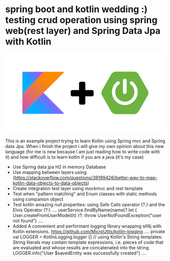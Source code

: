 # spring boot and kotlin wedding :) testing crud operation using spring web(rest layer) and Spring Data Jpa with Kotlin

![Spring boot kotlin](/images/spring_boot_kotlin.png?raw=true "Spring boot kotlin")





This is an example project trying to learn  Kotlin using Spring mvc and Spring data Jpa. When i finish the project i will
give my own opinion about this new language (for me is new because I am just reading how to write code with it) and how difficult is to learn kotlin if you are a java (it's my case)





- Use Spring data jpa H2 in memory Database
- Use mapping between layers using (https://stackoverflow.com/questions/39199426/better-way-to-map-kotlin-data-objects-to-data-objects)
- Create integration test layer using mockmvc and rest template
- Test when "pattern matching" and Enum classes with static methods using companion object
- Test kotlin amazing null properties: using Safe Calls operator (?.) and the Elvis Operator (?:)
....
userService.findByName(name)?.let { User.createFromUserModel(it) }?: throw UserNotFoundException("user not found")
....
- Added A convenient and performant logging library wrapping slf4j with Kotlin extensions. https://github.com/MicroUtils/kotlin-logging
....
private val LOGGER = KotlinLogging.logger {}
// using Kotlin's String templates: String literals may contain template expressions, i.e. pieces of code that are evaluated and whose results are concatenated into the string
LOGGER.info("User $savedEntity  was successfully created")
....

